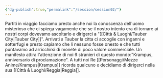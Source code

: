 ```yaml
---
{"dg-publish":true,"permalink":"/session/session02/"}
---
```


Partiti in viaggio facciamo presto anche noi la conoscenza dell'uomo misterioso che ci spiega vagamente che se il nostro intento era di tornare ai nostri corpi dovevamo ascoltarlo e dirigerci a "[[Città & Luoghi/Tauber City\|Tauber City]]".
Arrivati a Tauber la citta ci accoglie con inganni e sotterfugi e presto capiamo che li nessuno fosse onesto e che tutti puntavamo ad arricchirsi di monete di poco valore commerciale. Un manifesto attira l'attenzione di noi 6 stranieri di questo mondo:"Krampus, anniversario di proclamazione". A tutti noi Re [[Personaggi/Mezze Anime/Krampus\|Krampus]] ricorda qualcuno e decidiamo di dirigerci nella sua [[Città & Luoghi/Reggia\|Reggia]].